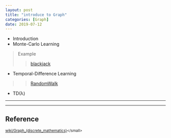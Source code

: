 ```yaml
---
layout: post
title: "introduce to Graph"
categories: [Graph]
date: 2019-07-12
---
```


- Introduction  
- Monte-Carlo Learning  
>Example
>>[blackjack](/assets/blackjack.py)

- Temporal-Difference Learning  
>>[RandomWalk](/assets/randomwalk.py)
- TD(λ)  



---


---

<h2>Reference</h2>

<small>[wiki/Graph_(discrete_mathematics)](https://en.wikipedia.org/wiki/Graph_(discrete_mathematics))</small>
